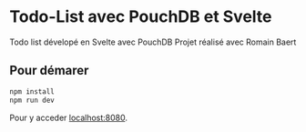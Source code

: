 # Todo-List avec PouchDB et Svelte

Todo list dévelopé en Svelte avec PouchDB
Projet réalisé avec Romain Baert

## Pour démarer

```bash
npm install
npm run dev
```

Pour y acceder [localhost:8080](http://localhost:8080).

